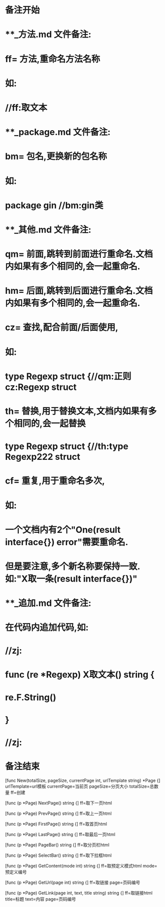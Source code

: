 # 备注开始
# **_方法.md 文件备注:
# ff= 方法,重命名方法名称
# 如:
# //ff:取文本

# **_package.md 文件备注:
# bm= 包名,更换新的包名称 
# 如: 
# package gin //bm:gin类

# **_其他.md 文件备注:
# qm= 前面,跳转到前面进行重命名.文档内如果有多个相同的,会一起重命名.
# hm= 后面,跳转到后面进行重命名.文档内如果有多个相同的,会一起重命名.
# cz= 查找,配合前面/后面使用,
# 如:
# type Regexp struct {//qm:正则 cz:Regexp struct
#
# th= 替换,用于替换文本,文档内如果有多个相同的,会一起替换
# type Regexp struct {//th:type Regexp222 struct
#
# cf= 重复,用于重命名多次,
# 如: 
# 一个文档内有2个"One(result interface{}) error"需要重命名.
# 但是要注意,多个新名称要保持一致. 如:"X取一条(result interface{})"

# **_追加.md 文件备注:
# 在代码内追加代码,如:
# //zj:
# func (re *Regexp) X取文本() string { 
#    re.F.String()
# }
# //zj:
# 备注结束

[func New(totalSize, pageSize, currentPage int, urlTemplate string) *Page {]
urlTemplate=url模板
currentPage=当前页
pageSize=分页大小
totalSize=总数量
ff=创建

[func (p *Page) NextPage() string {]
ff=取下一页html

[func (p *Page) PrevPage() string {]
ff=取上一页html

[func (p *Page) FirstPage() string {]
ff=取首页html

[func (p *Page) LastPage() string {]
ff=取最后一页html

[func (p *Page) PageBar() string {]
ff=取分页栏html

[func (p *Page) SelectBar() string {]
ff=取下拉框html

[func (p *Page) GetContent(mode int) string {]
ff=取预定义模式html
mode=预定义编号

[func (p *Page) GetUrl(page int) string {]
ff=取链接
page=页码编号

[func (p *Page) GetLink(page int, text, title string) string {]
ff=取链接html
title=标题
text=内容
page=页码编号
